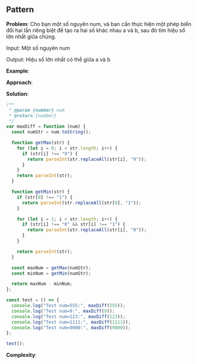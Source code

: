 ## Pattern

**Problem**:
Cho bạn một số nguyên num, và bạn cần thực hiện một phép biến đổi hai lần riêng biệt để tạo ra hai số khác nhau a và b, sau đó tìm hiệu số lớn nhất giữa chúng.

Input: Một số nguyên num

Output: Hiệu số lớn nhất có thể giữa a và b

**Example**:

**Approach**:

**Solution**:

```javascript
/**
 * @param {number} num
 * @return {number}
 */
var maxDiff = function (num) {
  const numStr = num.toString();

  function getMax(str) {
    for (let i = 0; i < str.length; i++) {
      if (str[i] !== "9") {
        return parseInt(str.replaceAll(str[i], "9"));
      }
    }
    return parseInt(str);
  }

  function getMin(str) {
    if (str[0] !== "1") {
      return parseInt(str.replaceAll(str[0], "1"));
    }

    for (let i = 1; i < str.length; i++) {
      if (str[i] !== "0" && str[i] !== "1") {
        return parseInt(str.replaceAll(str[i], "0"));
      }
    }

    return parseInt(str);
  }

  const maxNum = getMax(numStr);
  const minNum = getMin(numStr);

  return maxNum - minNum;
};

const test = () => {
  console.log("Test num=555:", maxDiff(555));
  console.log("Test num=9:", maxDiff(9));
  console.log("Test num=123:", maxDiff(123));
  console.log("Test num=1111:", maxDiff(1111));
  console.log("Test num=9000:", maxDiff(9000));
};

test();
```

**Complexity**:
